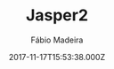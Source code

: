---
title: Jasper2
github: https://github.com/jekyller/jasper2
demo: https://jekyller.github.io/jasper2/
author: Fábio Madeira
ssg:
  - Jekyll
cms:
  - No Cms
date: 2017-11-17T15:53:38.000Z
github_branch: master
description: Full-featured Jekyll port of Ghost's default theme Casper v2 👻
stale: false
---